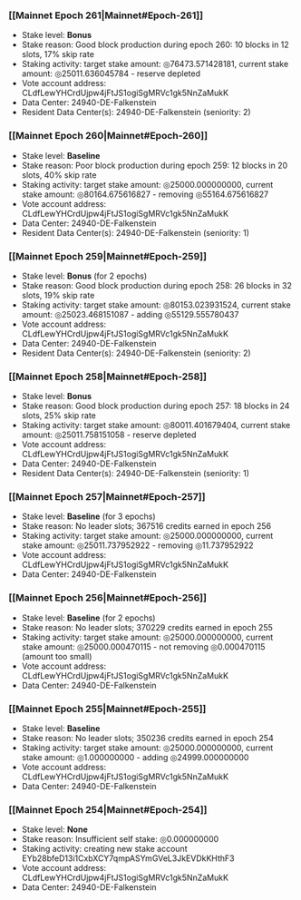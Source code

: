 ### [[Mainnet Epoch 261|Mainnet#Epoch-261]]
* Stake level: **Bonus**
* Stake reason: Good block production during epoch 260: 10 blocks in 12 slots, 17% skip rate
* Staking activity: target stake amount: ◎76473.571428181, current stake amount: ◎25011.636045784 - reserve depleted
* Vote account address: CLdfLewYHCrdUjpw4jFtJS1ogiSgMRVc1gk5NnZaMukK
* Data Center: 24940-DE-Falkenstein
* Resident Data Center(s): 24940-DE-Falkenstein (seniority: 2)
### [[Mainnet Epoch 260|Mainnet#Epoch-260]]
* Stake level: **Baseline**
* Stake reason: Poor block production during epoch 259: 12 blocks in 20 slots, 40% skip rate
* Staking activity: target stake amount: ◎25000.000000000, current stake amount: ◎80164.675616827 - removing ◎55164.675616827
* Vote account address: CLdfLewYHCrdUjpw4jFtJS1ogiSgMRVc1gk5NnZaMukK
* Data Center: 24940-DE-Falkenstein
* Resident Data Center(s): 24940-DE-Falkenstein (seniority: 1)
### [[Mainnet Epoch 259|Mainnet#Epoch-259]]
* Stake level: **Bonus** (for 2 epochs)
* Stake reason: Good block production during epoch 258: 26 blocks in 32 slots, 19% skip rate
* Staking activity: target stake amount: ◎80153.023931524, current stake amount: ◎25023.468151087 - adding ◎55129.555780437
* Vote account address: CLdfLewYHCrdUjpw4jFtJS1ogiSgMRVc1gk5NnZaMukK
* Data Center: 24940-DE-Falkenstein
* Resident Data Center(s): 24940-DE-Falkenstein (seniority: 2)
### [[Mainnet Epoch 258|Mainnet#Epoch-258]]
* Stake level: **Bonus**
* Stake reason: Good block production during epoch 257: 18 blocks in 24 slots, 25% skip rate
* Staking activity: target stake amount: ◎80011.401679404, current stake amount: ◎25011.758151058 - reserve depleted
* Vote account address: CLdfLewYHCrdUjpw4jFtJS1ogiSgMRVc1gk5NnZaMukK
* Data Center: 24940-DE-Falkenstein
* Resident Data Center(s): 24940-DE-Falkenstein (seniority: 1)
### [[Mainnet Epoch 257|Mainnet#Epoch-257]]
* Stake level: **Baseline** (for 3 epochs)
* Stake reason: No leader slots; 367516 credits earned in epoch 256
* Staking activity: target stake amount: ◎25000.000000000, current stake amount: ◎25011.737952922 - removing ◎11.737952922
* Vote account address: CLdfLewYHCrdUjpw4jFtJS1ogiSgMRVc1gk5NnZaMukK
* Data Center: 24940-DE-Falkenstein
### [[Mainnet Epoch 256|Mainnet#Epoch-256]]
* Stake level: **Baseline** (for 2 epochs)
* Stake reason: No leader slots; 370229 credits earned in epoch 255
* Staking activity: target stake amount: ◎25000.000000000, current stake amount: ◎25000.000470115 - not removing ◎0.000470115 (amount too small)
* Vote account address: CLdfLewYHCrdUjpw4jFtJS1ogiSgMRVc1gk5NnZaMukK
* Data Center: 24940-DE-Falkenstein
### [[Mainnet Epoch 255|Mainnet#Epoch-255]]
* Stake level: **Baseline**
* Stake reason: No leader slots; 350236 credits earned in epoch 254
* Staking activity: target stake amount: ◎25000.000000000, current stake amount: ◎1.000000000 - adding ◎24999.000000000
* Vote account address: CLdfLewYHCrdUjpw4jFtJS1ogiSgMRVc1gk5NnZaMukK
* Data Center: 24940-DE-Falkenstein
### [[Mainnet Epoch 254|Mainnet#Epoch-254]]
* Stake level: **None**
* Stake reason: Insufficient self stake: ◎0.000000000
* Staking activity: creating new stake account EYb28bfeD13i1CxbXCY7qmpASYmGVeL3JkEVDkKHthF3
* Vote account address: CLdfLewYHCrdUjpw4jFtJS1ogiSgMRVc1gk5NnZaMukK
* Data Center: 24940-DE-Falkenstein
